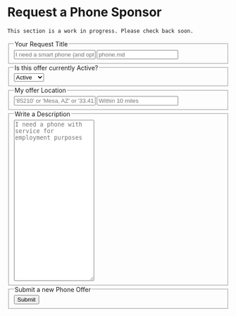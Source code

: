 

# Request a Phone Sponsor


```
This section is a work in progress. Please check back soon.
```


<form action="request.js">
  <fieldset>
    <legend>Your Request Title</legend>
    <label title="Title">
        <input type="text" name="title" id="title" placeholder="I need a smart phone (and optionally call/text service)" required />
    </label>
    <label title="File Name">
        <input type="text" name="fileName" id="fileName" placeholder="phone.md" required />
    </label>
  </fieldset>
  <fieldset>
    <legend>Is this offer currently Active?</legend>
    <label title="Status">
        <select name="status" id="status">
          <option>Active</option>
          <option>Inactive</option>
        </select>
    </label>
  </fieldset>
  <fieldset>
    <legend>My offer Location</legend>
    <label title="Location">
        <input name="location" id="location" type="text" placeholder="'85210' or 'Mesa, AZ' or '33.4115946,-111.8449462'" />
        <location for="location"></location>
    </label>
    <label title="Distance">
        <input name="distance" id="distance" type="number" placeholder="Within 10 miles" />
    </label>
  </fieldset>
  <fieldset>
    <legend>Write a Description</legend>
    <label title="Description">
        <textarea name="description" id="description" rows="24" placeholder="I need a phone with service for employment purposes" required></textarea>
    </label>
  </fieldset>
  <fieldset>
    <legend>Submit a new Phone Offer</legend>
    <button type="submit">Submit</button>
  </fieldset>
</form>